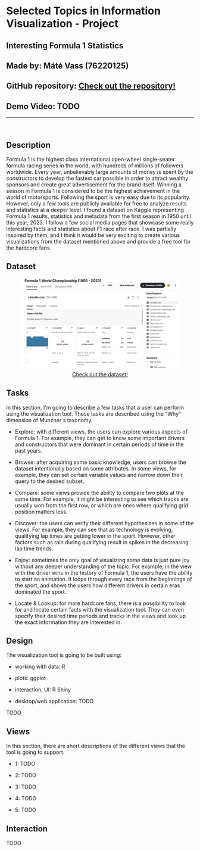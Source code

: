 # Selected Topics in Information Visualization - Project

## Interesting Formula 1 Statistics
## Made by: Máté Vass (76220125)
## GitHub repository: <a href="https://github.com/material1999/f1-visualization">Check out the repository!</a>
## Demo Video: TODO

---

<br>

## Description

Formula 1 is the highest class international open-wheel single-seater formula racing series in the world, with hundreds of millions of followers worldwide. Every year, unbelievably large amounts of money is spent by the constructors to develop the fastest car possible in order to attract wealthy sponsors and create great advertisement for the brand itself. Winning a season in Formula 1 is considered to be the highest achievement in the world of motorsports. Following the sport is very easy due to its popularity. However, only a few tools are publicly available for free to analyze results and statistics at a deeper level.
I found a dataset on Kaggle representing Formula 1 results, statistics and metadata from the first season in 1950 until this year, 2023. I follow a few social media pages that showcase some really interesting facts and statistics about F1 race after race. I was partially inspired by them, and I think it would be very exciting to create various visualizations from the dataset mentioned above and provide a free tool for the hardcore fans.

## Dataset

<figure>
  <img src="pictures/1.png"/>
  <figcaption style="text-align: center;"><a href="https://www.kaggle.com/datasets/rohanrao/formula-1-world-championship-1950-2020">Check out the dataset!</a></figcaption>
</figure>

<div style="page-break-after: always;"></div>

## Tasks

In this section, I'm going to describe a few tasks that a user can perform using the visualization tool. These tasks are described using the "Why" dimension of Munzner's taxonomy.

- Explore: with different views, the users can explore various aspects of Formula 1. For example, they can get to know some important drivers and constructors that were dominant in certain periods of time in the past years.

- Browse: after acquiring some basic knowledge, users can browse the dataset intentionally based on some attributes. In some views, for example, they can set certain variable values and narrow down their query to the desired subset.

- Compare: some views provide the ability to compare two plots at the same time. For example, it might be interesting to see which tracks are usually won from the first row, or which are ones where qualifying grid position matters less.

- Discover: the users can verify their different hypothesises in some of the views. For example, they can see that as technology is evolving, qualifying lap times are getting lower in the sport. However, other factors such as rain during qualifying result in spikes in the decreasing lap time trends.

- Enjoy: sometimes the only goal of visualizing some data is just pure joy without any deeper understanding of the topic. For example, in the view with the driver wins in the history of Formula 1, the users have the ability to start an animation. It loops through every race from the beginnings of the sport, and shows the users how different drivers in certain eras dominated the sport.

- Locate & Lookup: for more hardcore fans, there is a possibility to look for and locate certain facts with the visualization tool. They can even specify their desired time periods and tracks in the views and look up the exact information they are interested in.

<div style="page-break-after: always;"></div>

## Design

The visualization tool is going to be built using:

- working with data: R

- plots: ggplot

- interaction, UI: R Shiny

- desktop/web application: TODO

TODO

<div style="page-break-after: always;"></div>

## Views

In this section, there are short descriptions of the different views that the tool is going to support.

- 1: TODO

- 2: TODO

- 3: TODO

- 4: TODO

- 5: TODO

<div style="page-break-after: always;"></div>

## Interaction

TODO